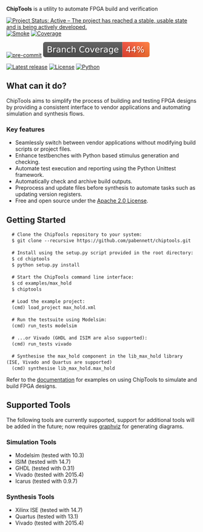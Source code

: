 **ChipTools** is a utility to automate FPGA build and verification

[![Project Status: Active – The project has reached a stable, usable state and is being actively developed.](https://www.repostatus.org/badges/latest/active.svg)](https://www.repostatus.org/#active)
[![Smoke](https://github.com/sarnold/chiptools/actions/workflows/ci.yml/badge.svg)](https://github.com/sarnold/chiptools/actions/workflows/ci.yml)
[![Coverage](https://github.com/sarnold/chiptools/actions/workflows/coverage.yml/badge.svg)](https://github.com/sarnold/chiptools/actions/workflows/coverage.yml)

[![pre-commit](https://img.shields.io/badge/pre--commit-enabled-brightgreen?logo=pre-commit&logoColor=white)](https://github.com/pre-commit/pre-commit)
[![Branch Coverage](https://raw.githubusercontent.com/sarnold/chiptools/badges/master/test-coverage.svg)](https://github.com/sarnold/chiptools)

[![Latest release](https://img.shields.io/github/v/release/sarnold/chiptools?include_prereleases)](https://github.com/sarnold/chiptools/releases/latest)
[![License](https://img.shields.io/github/license/sarnold/chiptools)](https://github.com/sarnold/chiptools/blob/master/LICENSE)
[![Python](https://img.shields.io/badge/python-3.6+-blue.svg)](https://www.python.org/downloads/)

## What can it do?

ChipTools aims to simplify the process of building and testing FPGA designs by
providing a consistent interface to vendor applications and automating simulation and synthesis flows.

### Key features

   * Seamlessly switch between vendor applications without modifying build scripts or project files.
   * Enhance testbenches with Python based stimulus generation and checking.
   * Automate test execution and reporting using the Python Unittest framework.
   * Automatically check and archive build outputs.
   * Preprocess and update files before synthesis to automate tasks such as updating version registers.
   * Free and open source under the [Apache 2.0 License](http://www.apache.org/licenses/LICENSE-2.0).

## Getting Started
```
  # Clone the ChipTools repository to your system:
  $ git clone --recursive https://github.com/pabennett/chiptools.git

  # Install using the setup.py script provided in the root directory:
  $ cd chiptools
  $ python setup.py install

  # Start the ChipTools command line interface:
  $ cd examples/max_hold
  $ chiptools

  # Load the example project:
  (cmd) load_project max_hold.xml

  # Run the testsuite using Modelsim:
  (cmd) run_tests modelsim

  # ...or Vivado (GHDL and ISIM are also supported):
  (cmd) run_tests vivado

  # Synthesise the max_hold component in the lib_max_hold library (ISE, Vivado and Quartus are supported)
  (cmd) synthesise lib_max_hold.max_hold
```
Refer to the [documentation](http://chiptools.readthedocs.org/en/latest/max_hold.html) for examples on using ChipTools to simulate and build FPGA designs.

## Supported Tools

The following tools are currently supported, support for additional tools
will be added in the future; now requires [graphviz](https://www.graphviz.org/) for generating diagrams.

### Simulation Tools

* Modelsim (tested with 10.3)
* ISIM (tested with 14.7)
* GHDL (tested with 0.31)
* Vivado (tested with 2015.4)
* Icarus (tested with 0.9.7)

### Synthesis Tools

* Xilinx ISE (tested with 14.7)
* Quartus (tested with 13.1)
* Vivado (tested with 2015.4)

